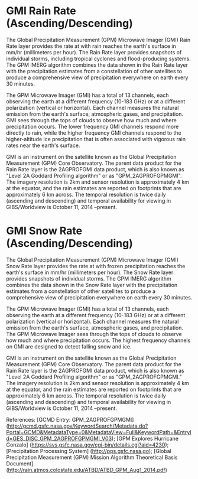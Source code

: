 # GMI Rain Rate (Ascending/Descending)
The Global Precipitation Measurement (GPM) Microwave Imager (GMI) Rain Rate layer provides the rate at with rain reaches the earth's surface in mm/hr (millimeters per hour). The Rain Rate layer provides snapshots of individual storms, including tropical cyclones and flood-producing systems.  The GPM IMERG algorithm combines the data shown in the Rain Rate layer with the precipitation estimates from a constellation of other satellites to produce a comprehensive view of precipitation everywhere on earth every 30 minutes.
 
The GPM Microwave Imager (GMI) has a total of 13 channels, each observing the earth at a different frequency (10-183 GHz) or at a different polarization (vertical or horizontal).  Each channel measures the natural emission from the earth's surface, atmospheric gases, and precipitation. GMI sees through the tops of clouds to observe how much and where precipitation occurs.  The lower frequency GMI channels respond more directly to rain, while the higher frequency GMI channels respond to the higher-altitude ice precipitation that is often associated with vigorous rain rates near the earth's surface.
 
GMI is an instrument on the satellite known as the Global Precipitation Measurement (GPM) Core Observatory. The parent data product for the Rain Rate layer is the 2AGPROFGMI data product, which is also known as "Level 2A Goddard Profiling algorithm" or as "GPM_2AGPROFGPMGMI". The imagery resolution is 2km and sensor resolution is approximately 4 km at the equator, and the rain estimates are reported on footprints that are approximately 6 km across. The temporal resolution is twice daily (ascending and descending) and temporal availability for viewing in GIBS/Worldview is October 11, 2014 –present.

# GMI Snow Rate (Ascending/Descending)
The Global Precipitation Measurement (GPM) Microwave Imager (GMI) Snow Rate layer provides the rate at with frozen precipitation reaches the earth's surface in mm/hr (millimeters per hour). The Snow Rate layer provides snapshots of individual storms.  The GPM IMERG algorithm combines the data shown in the Snow Rate layer with the precipitation estimates from a constellation of other satellites to produce a comprehensive view of precipitation everywhere on earth every 30 minutes.
 
The GPM Microwave Imager (GMI) has a total of 13 channels, each observing the earth at a different frequency (10-183 GHz) or at a different polarization (vertical or horizontal).  Each channel measures the natural emission from the earth's surface, atmospheric gases, and precipitation.  The GPM Microwave Imager sees through the tops of clouds to observe how much and where precipitation occurs.  The highest frequency channels on GMI are designed to detect falling snow and ice.
 
GMI is an instrument on the satellite known as the Global Precipitation Measurement (GPM) Core Observatory. The parent data product for the Rain Rate layer is the 2AGPROFGMI data product, which is also known as "Level 2A Goddard Profiling algorithm" or as "GPM_2AGPROFGPMGMI." The imagery resolution is 2km and sensor resolution is approximately 4 km at the equator, and the rain estimates are reported on footprints that are approximately 6 km across. The temporal resolution is twice daily (ascending and descending) and temporal availability for viewing in GIBS/Worldview is October 11, 2014 –present.
 
References: [GCMD Entry: GPM_2AGPROFGPMGMI] (http://gcmd.gsfc.nasa.gov/KeywordSearch/Metadata.do?Portal=GCMD&MetadataType=0&MetadataView=Full&KeywordPath=&EntryId=GES_DISC_GPM_2AGPROFGPMGMI_V03); [GPM Explores Hurricane Gonzalo] (https://svs.gsfc.nasa.gov/cgi-bin/details.cgi?aid=4230);
[Precipitation Processing System] (http://pps.gsfc.nasa.go); [Global Precipitation Measurement (GPM) Mission Algorithm Theoretical Basis Document] (http://rain.atmos.colostate.edu/ATBD/ATBD_GPM_Aug1_2014.pdf)
